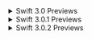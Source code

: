 <details class="download" style="margin-bottom: 0em">
  <summary>Swift 3.0 Previews</summary>

<details class="download" style="margin-bottom: 0em;margin-left: 3em">
  <summary>Swift 3.0 Preview 1</summary>
<table id="latest-builds" class="downloads">
    <thead>
        <tr>
            <th class="download">Download</th>
            <th class="date">Date</th>
        </tr>
    </thead>
    <tbody>
        <tr>
            <td class="download">
                <span class="release">
                    <a href="https://developer.apple.com/download/all/?q=xcode" title="Download" download>Xcode 8.0 beta</a>*
                </span>
            </td>
            <td class="date">
                <time title="Date">June 13, 2016</time>
            </td>
        </tr>
        {% include_relative _build.html platform="Linux" build=ubuntu1510_3_0_p1_builds.first platform_dir="ubuntu1510" name="Ubuntu 15.10" branch_dir="swift-3.0-preview-1" %}
        {% include_relative _build.html platform="Linux" build=ubuntu1404_3_0_p1_builds.first platform_dir="ubuntu1404" name="Ubuntu 14.04" branch_dir="swift-3.0-preview-1" %}
    </tbody>
</table>
*Swift 3.0 Preview 1 is available as part of Xcode 8.0 beta.
</details>
<details class="download" style="margin-bottom: 0em;margin-left: 3em">
  <summary>Swift 3.0 Preview 2</summary>
<table id="latest-builds" class="downloads">
    <thead>
        <tr>
            <th class="download">Download</th>
            <th class="date">Date</th>
        </tr>
    </thead>
    <tbody>
        <tr>
            <td class="download">
                <span class="release">
                    <a href="https://developer.apple.com/download/all/?q=xcode" title="Download" download>Xcode 8.0 beta 2</a>*
                </span>
            </td>
            <td class="date">
                <time title="Date">July 5, 2016</time>
            </td>
        </tr>
        {% include_relative _build.html platform="Linux" build=ubuntu1510_3_0_p2_builds.first platform_dir="ubuntu1510" name="Ubuntu 15.10" branch_dir="swift-3.0-preview-2" %}
        {% include_relative _build.html platform="Linux" build=ubuntu1404_3_0_p2_builds.first platform_dir="ubuntu1404" name="Ubuntu 14.04" branch_dir="swift-3.0-preview-2" %}
    </tbody>
</table>
*Swift 3.0 Preview 2 is available as part of Xcode 8.0 beta 2.
</details>

<details class="download" style="margin-bottom: 0em;margin-left: 3em">
  <summary>Swift 3.0 Preview 3</summary>
<table id="latest-builds" class="downloads">
    <thead>
        <tr>
            <th class="download">Download</th>
            <th class="date">Date</th>
        </tr>
    </thead>
    <tbody>
        <tr>
            <td class="download">
                <span class="release">
                    <a href="https://developer.apple.com/download/all/?q=xcode" download>Xcode 8.0 beta 3</a>*
                </span>
                <a href="https://download.swift.org/swift-3.0-preview-3/xcode/swift-3.0-PREVIEW-3/swift-3.0-PREVIEW-3-osx.pkg" title="Download" class="debug">Toolchain</a>
                <a href="https://download.swift.org/swift-3.0-preview-3/xcode/swift-3.0-PREVIEW-3/swift-3.0-PREVIEW-3-osx-symbols.pkg" title="Debugging Symbols" class="debug">Debugging Symbols</a>
            </td>
            <td class="date">
                <time title="Date">July 18, 2016</time>
            </td>
        </tr>
        {% include_relative _build.html platform="Linux" build=ubuntu1510_3_0_p3_builds.first platform_dir="ubuntu1510" name="Ubuntu 15.10" branch_dir="swift-3.0-preview-3" %}
        {% include_relative _build.html platform="Linux" build=ubuntu1404_3_0_p3_builds.first platform_dir="ubuntu1404" name="Ubuntu 14.04" branch_dir="swift-3.0-preview-3" %}
    </tbody>
</table>
*Swift 3.0 Preview 3 is available as part of Xcode 8.0 beta 3.
</details>

<details class="download" style="margin-bottom: 0em;margin-left: 3em">
  <summary>Swift 3.0 Preview 4</summary>
<table id="latest-builds" class="downloads">
    <thead>
        <tr>
            <th class="download">Download</th>
            <th class="date">Date</th>
        </tr>
    </thead>
    <tbody>
        <tr>
            <td class="download">
                <span class="release">
                    <a href="https://developer.apple.com/download/all/?q=xcode" download>Xcode 8.0 beta 4</a>*
                </span>
                <a href="https://download.swift.org/swift-3.0-preview-4/xcode/swift-3.0-PREVIEW-4/swift-3.0-PREVIEW-4-osx.pkg" title="Download" class="debug">Toolchain</a>
                <a href="https://download.swift.org/swift-3.0-preview-4/xcode/swift-3.0-PREVIEW-4/swift-3.0-PREVIEW-4-osx-symbols.pkg" title="Debugging Symbols" class="debug">Debugging Symbols</a>
            </td>
            <td class="date">
                <time title="Date">August 1, 2016</time>
            </td>
        </tr>
        {% include_relative _build.html platform="Linux" build=ubuntu1510_3_0_p4_builds.first platform_dir="ubuntu1510" name="Ubuntu 15.10" branch_dir="swift-3.0-preview-4" %}
        {% include_relative _build.html platform="Linux" build=ubuntu1404_3_0_p4_builds.first platform_dir="ubuntu1404" name="Ubuntu 14.04" branch_dir="swift-3.0-preview-4" %}
    </tbody>
</table>
*Swift 3.0 Preview 4 is available as part of Xcode 8.0 beta 4.
</details>

<details class="download" style="margin-bottom: 0em;margin-left: 3em">
  <summary>Swift 3.0 Preview 5</summary>
<table id="latest-builds" class="downloads">
    <thead>
        <tr>
            <th class="download">Download</th>
            <th class="date">Date</th>
        </tr>
    </thead>
    <tbody>
        <tr>
            <td class="download">
                <span class="release">
                    <a href="https://developer.apple.com/download/all/?q=xcode" download>Xcode 8.0 beta 5</a>*
                </span>
                <a href="https://download.swift.org/swift-3.0-preview-5/xcode/swift-3.0-PREVIEW-5/swift-3.0-PREVIEW-5-osx.pkg" title="Download" class="debug">Toolchain</a>
                <a href="https://download.swift.org/swift-3.0-preview-5/xcode/swift-3.0-PREVIEW-5/swift-3.0-PREVIEW-5-osx-symbols.pkg" title="Debugging Symbols" class="debug">Debugging Symbols</a>
            </td>
            <td class="date">
                <time title="Date">August 9, 2016</time>
            </td>
        </tr>
        {% include_relative _build.html platform="Linux" build=ubuntu1510_3_0_p5_builds.first platform_dir="ubuntu1510" name="Ubuntu 15.10" branch_dir="swift-3.0-preview-5" %}
        {% include_relative _build.html platform="Linux" build=ubuntu1404_3_0_p5_builds.first platform_dir="ubuntu1404" name="Ubuntu 14.04" branch_dir="swift-3.0-preview-5" %}
    </tbody>
</table>
*Swift 3.0 Preview 5 is available as part of Xcode 8.0 beta 5.
</details>

<details class="download" style="margin-bottom: 0em;margin-left: 3em">
  <summary>Swift 3.0 Preview 6</summary>
<table id="latest-builds" class="downloads">
    <thead>
        <tr>
            <th class="download">Download</th>
            <th class="date">Date</th>
        </tr>
    </thead>
    <tbody>
        <tr>
            <td class="download">
                <span class="release">
                    <a href="https://developer.apple.com/download/all/?q=xcode" download>Xcode 8.0 beta 6</a>*
                </span>
                <a href="https://download.swift.org/swift-3.0-preview-6/xcode/swift-3.0-PREVIEW-6/swift-3.0-PREVIEW-6-osx.pkg" title="Download" class="debug">Toolchain</a>
                <a href="https://download.swift.org/swift-3.0-preview-6/xcode/swift-3.0-PREVIEW-6/swift-3.0-PREVIEW-6-osx-symbols.pkg" title="Debugging Symbols" class="debug">Debugging Symbols</a>
            </td>
            <td class="date">
                <time title="Date">August 15, 2016</time>
            </td>
        </tr>
        {% include_relative _build.html platform="Linux" build=ubuntu1510_3_0_p6_builds.first platform_dir="ubuntu1510" name="Ubuntu 15.10" branch_dir="swift-3.0-preview-6" %}
        {% include_relative _build.html platform="Linux" build=ubuntu1404_3_0_p6_builds.first platform_dir="ubuntu1404" name="Ubuntu 14.04" branch_dir="swift-3.0-preview-6" %}
    </tbody>
</table>
*Swift 3.0 Preview 6 is available as part of Xcode 8.0 beta 6.
</details>

<details class="download" style="margin-bottom: 0em;margin-left: 3em">
  <summary>Swift 3.0 GM Candidate</summary>
<table id="latest-builds" class="downloads">
    <thead>
        <tr>
            <th class="download">Download</th>
            <th class="date">Date</th>
        </tr>
    </thead>
    <tbody>
        <tr>
            <td class="download">
                <span class="release">
                    <a href="https://developer.apple.com/download/all/?q=xcode" download>Xcode 8.0 GM Seed</a>*
                </span>
                <a href="https://download.swift.org/swift-3.0-GM-CANDIDATE/xcode/swift-3.0-GM-CANDIDATE/swift-3.0-GM-CANDIDATE-osx.pkg" title="Download" class="debug">Toolchain</a>
                <a href="https://download.swift.org/swift-3.0-GM-CANDIDATE/xcode/swift-3.0-GM-CANDIDATE/swift-3.0-GM-CANDIDATE-osx-symbols.pkg" title="Debugging Symbols" class="debug">Debugging Symbols</a>
            </td>
            <td class="date">
                <time title="Date">September 7, 2016</time>
            </td>
        </tr>
        {% include_relative _build.html platform="Linux" build=ubuntu1510_3_0_gmc_builds.first platform_dir="ubuntu1510" name="Ubuntu 15.10" branch_dir="swift-3.0-GM-CANDIDATE" %}
        {% include_relative _build.html platform="Linux" build=ubuntu1404_3_0_gmc_builds.first platform_dir="ubuntu1404" name="Ubuntu 14.04" branch_dir="swift-3.0-GM-CANDIDATE" %}
    </tbody>
</table>
*Swift 3.0 GM Candidate is available as part of Xcode 8.0 GM seed.
</details>
</details>

<details class="download" style="margin-bottom: 0em">
  <summary>Swift 3.0.1 Previews</summary>
<details class="download" style="margin-bottom: 0em;margin-left: 3em">
  <summary>Swift 3.0.1 Preview 1</summary>
<table id="latest-builds" class="downloads">
    <thead>
        <tr>
            <th class="download">Download</th>
            <th class="date">Date</th>
        </tr>
    </thead>
    <tbody>
        <tr>
            <td class="download">
                <span class="release">
                    <a href="https://developer.apple.com/download/all/?q=xcode" download>Xcode 8.1 beta</a>*
                </span>
                <a href="https://download.swift.org/swift-3.0.1-preview-1/xcode/swift-3.0.1-PREVIEW-1/swift-3.0.1-PREVIEW-1-osx.pkg" title="Download" class="debug">Toolchain</a>
                <a href="https://download.swift.org/swift-3.0.1-preview-1/xcode/swift-3.0.1-PREVIEW-1/swift-3.0.1-PREVIEW-1-osx-symbols.pkg" title="Debugging Symbols" class="debug">Debugging Symbols</a>
            </td>
            <td class="date">
                <time title="Date">September 22, 2016</time>
            </td>
        </tr>
        {% include_relative _build.html platform="Linux" build=ubuntu1604_3_0_1_p1_builds.first platform_dir="ubuntu1604" name="Ubuntu 16.04" branch_dir="swift-3.0.1-preview-1" %}
        {% include_relative _build.html platform="Linux" build=ubuntu1510_3_0_1_p1_builds.first platform_dir="ubuntu1510" name="Ubuntu 15.10" branch_dir="swift-3.0.1-preview-1" %}
        {% include_relative _build.html platform="Linux" build=ubuntu1404_3_0_1_p1_builds.first platform_dir="ubuntu1404" name="Ubuntu 14.04" branch_dir="swift-3.0.1-preview-1" %}
    </tbody>
</table>
*Swift 3.0.1 Preview 1 is available as part of Xcode 8.1 beta.
</details>

<details class="download" style="margin-bottom: 0em;margin-left: 3em">
  <summary>Swift 3.0.1 Preview 2</summary>
<table id="latest-builds" class="downloads">
    <thead>
        <tr>
            <th class="download">Download</th>
            <th class="date">Date</th>
        </tr>
    </thead>
    <tbody>
        <tr>
            <td class="download">
                <span class="release">
                    <a href="https://developer.apple.com/download/all/?q=xcode" download>Xcode 8.1 beta 2</a>*
                </span>
                <a href="https://download.swift.org/swift-3.0.1-preview-2/xcode/swift-3.0.1-PREVIEW-2/swift-3.0.1-PREVIEW-2-osx.pkg" title="Download" class="debug">Toolchain</a>
                <a href="https://download.swift.org/swift-3.0.1-preview-2/xcode/swift-3.0.1-PREVIEW-2/swift-3.0.1-PREVIEW-2-osx-symbols.pkg" title="Debugging Symbols" class="debug">Debugging Symbols</a>
            </td>
            <td class="date">
                <time title="Date">October 5, 2016</time>
            </td>
        </tr>
        {% include_relative _build.html platform="Linux" build=ubuntu1604_3_0_1_p2_builds.first platform_dir="ubuntu1604" name="Ubuntu 16.04" branch_dir="swift-3.0.1-preview-2" %}
        {% include_relative _build.html platform="Linux" build=ubuntu1510_3_0_1_p2_builds.first platform_dir="ubuntu1510" name="Ubuntu 15.10" branch_dir="swift-3.0.1-preview-2" %}
        {% include_relative _build.html platform="Linux" build=ubuntu1404_3_0_1_p2_builds.first platform_dir="ubuntu1404" name="Ubuntu 14.04" branch_dir="swift-3.0.1-preview-2" %}
    </tbody>
</table>
*Swift 3.0.1 Preview 2 is available as part of Xcode 8.1 beta 2.
</details>

<details class="download" style="margin-bottom: 0em;margin-left: 3em">
  <summary>Swift 3.0.1 Preview 3</summary>
<table id="latest-builds" class="downloads">
    <thead>
        <tr>
            <th class="download">Download</th>
            <th class="date">Date</th>
        </tr>
    </thead>
    <tbody>
        <tr>
            <td class="download">
                <span class="release">
                    <a href="https://developer.apple.com/download/all/?q=xcode" download>Xcode 8.1 beta 3</a>*
                </span>
                <a href="https://download.swift.org/swift-3.0.1-preview-3/xcode/swift-3.0.1-PREVIEW-3/swift-3.0.1-PREVIEW-3-osx.pkg" title="Download" class="debug">Toolchain</a>
                <a href="https://download.swift.org/swift-3.0.1-preview-3/xcode/swift-3.0.1-PREVIEW-3/swift-3.0.1-PREVIEW-3-osx-symbols.pkg" title="Debugging Symbols" class="debug">Debugging Symbols</a>
            </td>
            <td class="date">
                <time title="Date">October 11, 2016</time>
            </td>
        </tr>
        {% include_relative _build.html platform="Linux" build=ubuntu1604_3_0_1_p3_builds.first platform_dir="ubuntu1604" name="Ubuntu 16.04" branch_dir="swift-3.0.1-preview-3" %}
        {% include_relative _build.html platform="Linux" build=ubuntu1510_3_0_1_p3_builds.first platform_dir="ubuntu1510" name="Ubuntu 15.10" branch_dir="swift-3.0.1-preview-3" %}
        {% include_relative _build.html platform="Linux" build=ubuntu1404_3_0_1_p3_builds.first platform_dir="ubuntu1404" name="Ubuntu 14.04" branch_dir="swift-3.0.1-preview-3" %}
    </tbody>
</table>
*Swift 3.0.1 Preview 3 is available as part of Xcode 8.1 beta 3.
</details>

<details class="download" style="margin-bottom: 0em;margin-left: 3em">
  <summary>Swift 3.0.1 GM Candidate</summary>
<table id="latest-builds" class="downloads">
    <thead>
        <tr>
            <th class="download">Download</th>
            <th class="date">Date</th>
        </tr>
    </thead>
    <tbody>
        <tr>
            <td class="download">
                <span class="release">
                    <a href="https://developer.apple.com/download/all/?q=xcode" download>Xcode 8.1 GM Seed</a>*
                </span>
                <a href="https://download.swift.org/swift-3.0.1-GM-CANDIDATE/xcode/swift-3.0.1-GM-CANDIDATE/swift-3.0.1-GM-CANDIDATE-osx.pkg" title="Download" class="debug">Toolchain</a>
                <a href="https://download.swift.org/swift-3.0.1-GM-CANDIDATE/xcode/swift-3.0.1-GM-CANDIDATE/swift-3.0.1-GM-CANDIDATE-osx-symbols.pkg" title="Debugging Symbols" class="debug">Debugging Symbols</a>
            </td>
            <td class="date">
                <time title="Date">October 25, 2016</time>
            </td>
        </tr>
        {% include_relative _build.html platform="Linux" build=ubuntu1604_3_0_1_gmc_builds.first platform_dir="ubuntu1604" name="Ubuntu 16.04" branch_dir="swift-3.0.1-GM-CANDIDATE" %}
        {% include_relative _build.html platform="Linux" build=ubuntu1510_3_0_1_gmc_builds.first platform_dir="ubuntu1510" name="Ubuntu 15.10" branch_dir="swift-3.0.1-GM-CANDIDATE" %}
        {% include_relative _build.html platform="Linux" build=ubuntu1404_3_0_1_gmc_builds.first platform_dir="ubuntu1404" name="Ubuntu 14.04" branch_dir="swift-3.0.1-GM-CANDIDATE" %}
    </tbody>
</table>
*Swift 3.0.1 GM Candidate is available as part of Xcode 8.1 GM Seed.
</details>
</details>

<details class="download" style="margin-bottom: 0em">
  <summary>Swift 3.0.2 Previews</summary>
<details class="download" style="margin-bottom: 0em;margin-left: 3em">
  <summary>Swift 3.0.2 Preview 1</summary>
<table id="latest-builds" class="downloads">
    <thead>
        <tr>
            <th class="download">Download</th>
            <th class="date">Date</th>
        </tr>
    </thead>
    <tbody>
        <tr>
            <td class="download">
                <span class="release">
                    <a href="https://developer.apple.com/download/all/?q=xcode" download>Xcode 8.2 beta 2</a>*
                </span>
                <a href="https://download.swift.org/swift-3.0.2-preview-1/xcode/swift-3.0.2-PREVIEW-1/swift-3.0.2-PREVIEW-1-osx.pkg" title="Download" class="debug">Toolchain</a>
                <a href="https://download.swift.org/swift-3.0.2-preview-1/xcode/swift-3.0.2-PREVIEW-1/swift-3.0.2-PREVIEW-1-osx-symbols.pkg" title="Debugging Symbols" class="debug">Debugging Symbols</a>
            </td>
            <td class="date">
                <time title="Date">November 15, 2016</time>
            </td>
        </tr>
        {% include_relative _build.html platform="Linux" build=ubuntu1604_3_0_2_p1_builds.first platform_dir="ubuntu1604" name="Ubuntu 16.04" branch_dir="swift-3.0.2-preview-1" %}
    </tbody>
</table>
*Swift 3.0.2 Preview 1 is available as part of Xcode 8.2 beta 2.
</details>
</details>
